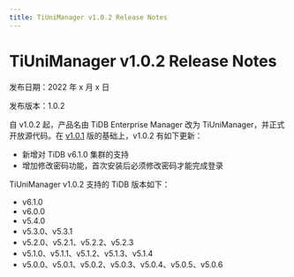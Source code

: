 ```yaml
---
title: TiUniManager v1.0.2 Release Notes
---
```


# TiUniManager v1.0.2 Release Notes

发布日期：2022 年 x 月 x 日

发布版本：1.0.2

自 v1.0.2 起，产品名由 TiDB Enterprise Manager 改为 TiUniManager，并正式开放源代码。在 [v1.0.1](/tiunimanager/tiunimanager-release-1.0.1.md) 版的基础上，v1.0.2 有如下更新：

- 新增对 TiDB v6.1.0 集群的支持
- 增加修改密码功能，首次安装后必须修改密码才能完成登录

TiUniManager v1.0.2 支持的 TiDB 版本如下：

- v6.1.0
- v6.0.0
- v5.4.0
- v5.3.0、v5.3.1
- v5.2.0、v5.2.1、v5.2.2、v5.2.3
- v5.1.0、v5.1.1、v5.1.2、v5.1.3、v5.1.4
- v5.0.0、v5.0.1、v5.0.2、v5.0.3、v5.0.4、v5.0.5、v5.0.6

